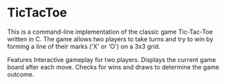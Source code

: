 # TicTacToe

This is a command-line implementation of the classic game Tic-Tac-Toe written in C. The game allows two players to take turns and try to win by forming a line of their marks ('X' or 'O') on a 3x3 grid.

Features
Interactive gameplay for two players.
Displays the current game board after each move.
Checks for wins and draws to determine the game outcome.


